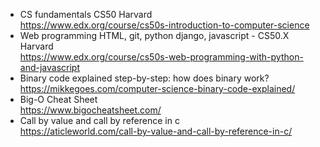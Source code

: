 - CS fundamentals CS50 Harvard
<br>https://www.edx.org/course/cs50s-introduction-to-computer-science 
- Web programming HTML, git, python django, javascript - CS50.X Harvard
<br>https://www.edx.org/course/cs50s-web-programming-with-python-and-javascript
- Binary code explained step-by-step: how does binary work?
<br>https://mikkegoes.com/computer-science-binary-code-explained/
- Big-O Cheat Sheet
<br>https://www.bigocheatsheet.com/
- Call by value and call by reference in c
<br>https://aticleworld.com/call-by-value-and-call-by-reference-in-c/
